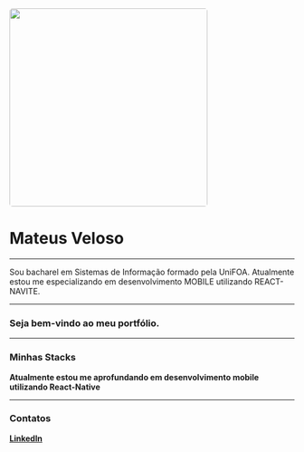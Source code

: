 <img width="350px" style="border-radius:5px" src="https://github.com/mateusvzo/mateusvzo/assets/56977047/84b5af97-db55-4002-b058-66d79f060cd7">

<h1>Mateus Veloso</h1>

<hr>

Sou bacharel em Sistemas de Informação formado pela UniFOA.
Atualmente estou me especializando em desenvolvimento MOBILE utilizando REACT-NAVITE.

<hr>

<h3>Seja bem-vindo ao meu portfólio.</h3>

<hr>

<h3>Minhas Stacks</h3>
<strong>Atualmente estou me aprofundando em desenvolvimento mobile utilizando React-Native<strong>

<hr>

<h3>Contatos</h3>
<a href="https://www.linkedin.com/in/mateuscveloso/">LinkedIn</a>

<!--
**mateusvzo/mateusvzo** is a ✨ _special_ ✨ repository because its `README.md` (this file) appears on your GitHub profile.

Here are some ideas to get you started:

- 🔭 I’m currently working on ...
- 🌱 I’m currently learning ...
- 👯 I’m looking to collaborate on ...
- 🤔 I’m looking for help with ...
- 💬 Ask me about ...
- 📫 How to reach me: ...
- 😄 Pronouns: ...
- ⚡ Fun fact: ...
-->
